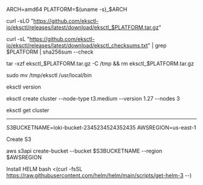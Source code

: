 
ARCH=amd64
PLATFORM=$(uname -s)_$ARCH

curl -sLO "https://github.com/eksctl-io/eksctl/releases/latest/download/eksctl_$PLATFORM.tar.gz"

curl -sL "https://github.com/eksctl-io/eksctl/releases/latest/download/eksctl_checksums.txt" | grep $PLATFORM | sha256sum --check

tar -xzf eksctl_$PLATFORM.tar.gz -C /tmp && rm eksctl_$PLATFORM.tar.gz

sudo mv /tmp/eksctl /usr/local/bin

eksctl version





eksctl create cluster --node-type t3.medium --version 1.27 --nodes 3

eksctl get cluster




----------------------------------------

S3BUCKETNAME=loki-bucket-2345234524352435
AWSREGION=us-east-1

Create S3

aws s3api create-bucket --bucket $S3BUCKETNAME --region $AWSREGION

Install HELM
bash <(curl -fsSL  https://raw.githubusercontent.com/helm/helm/main/scripts/get-helm-3 --)

